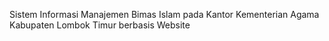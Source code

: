 Sistem Informasi Manajemen Bimas Islam pada Kantor Kementerian Agama Kabupaten Lombok Timur berbasis Website
